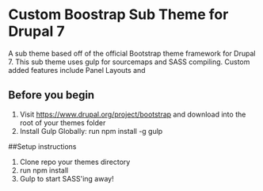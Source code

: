 <!-- @file Instructions for subtheming using the Sass Starterkit. -->
<!-- @defgroup subtheme_sass -->
<!-- @ingroup subtheme -->
# Custom Boostrap Sub Theme for Drupal 7
A sub theme based off of the official Bootstrap theme framework for Drupal 7. This sub theme uses gulp for sourcemaps and SASS compiling. Custom added features include Panel Layouts and

## Before you begin
1. Visit https://www.drupal.org/project/bootstrap and download into the root of your themes folder
2. Install Gulp Globally: run npm install -g gulp

##Setup instructions
1. Clone repo your themes directory
2. run npm install
3. Gulp to start SASS'ing away!
